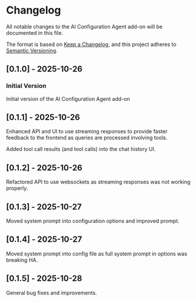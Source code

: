 # Changelog

All notable changes to the AI Configuration Agent add-on will be documented in this file.

The format is based on [Keep a Changelog](https://keepachangelog.com/en/1.0.0/),
and this project adheres to [Semantic Versioning](https://semver.org/spec/v2.0.0.html).

## [0.1.0] - 2025-10-26

### Initial Version

Initial version of the AI Configuration Agent add-on

## [0.1.1] - 2025-10-26

Enhanced API and UI to use streaming responses to provide
faster feedback to the frontend as queries are processed involving
tools.

Added tool call results (and tool calls) into the chat history UI.

## [0.1.2] - 2025-10-26

Refactored API to use websockets as streaming responses was
not working properly.

## [0.1.3] - 2025-10-27

Moved system prompt into configuration options and improved prompt.

## [0.1.4] - 2025-10-27

Moved system prompt into config file as full system prompt in options was breaking HA.

## [0.1.5] - 2025-10-28

General bug fixes and improvements.
